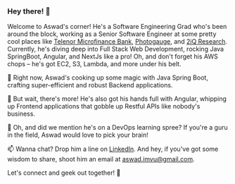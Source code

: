 ### Hey there! 👋

Welcome to Aswad's corner! He's a Software Engineering Grad who's been around the block, working as a Senior Software Engineer at some pretty cool places like [Telenor Microfinance Bank](https://www.telenor.com/about/our-companies/asia/telenor-financial-services/), [Photogauge](https://photogauge.com/), and [2iQ Research](https://www.2iqresearch.com/). Currently, he's diving deep into Full Stack Web Development, rocking Java SpringBoot, Angular, and NextJs like a pro! Oh, and don't forget his AWS chops – he's got EC2, S3, Lambda, and more under his belt.

🔭 Right now, Aswad's cooking up some magic with Java Spring Boot, crafting super-efficient and robust Backend applications.

🔭 But wait, there's more! He's also got his hands full with Angular, whipping up Frontend applications that gobble up Restful APIs like nobody's business.

🌱 Oh, and did we mention he's on a DevOps learning spree? If you're a guru in the field, Aswad would love to pick your brain!

📫 Wanna chat? Drop him a line on [LinkedIn](https://www.linkedin.com/in/aswad135/). And hey, if you've got some wisdom to share, shoot him an email at [aswad.imvu@gmail.com](mailto:aswad.imvu@gmail.com?subject=[GitHub]%20About%20Me). 

Let's connect and geek out together! 🚀
<!--
**Aswad135/Aswad135** is a ✨ _special_ ✨ repository because its `README.md` (this file) appears on your GitHub profile.

Here are some ideas to get you started:

- 🔭 I’m currently working on ...
- 🌱 I’m currently learning ...
- 👯 I’m looking to collaborate on ...
- 🤔 I’m looking for help with ...
- 💬 Ask me about ...
- 📫 How to reach me: ...
- 😄 Pronouns: ...
- ⚡ Fun fact: ...
-->
